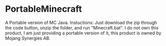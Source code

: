 # PortableMinecraft
 A Portable version of MC Java.
 	                                  Instuctions:
	Just download the zip through the code button, unzip the folder, and run "Minecraft.bat".
I do not own this product, I am just providing a portable version of it, this product is owned by Mojang Synergies AB.
